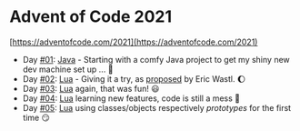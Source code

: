 # Advent of Code 2021

[https://adventofcode.com/2021](https://adventofcode.com/2021)

- Day [#01](01/): [Java](https://www.oracle.com/java/) - Starting with a comfy Java project to get my shiny new dev machine set up ... :star_struck:
- Day [#02](02/): [Lua](https://www.lua.org/) - Giving it a try, as [proposed](https://twitter.com/ericwastl/status/1465082878073753600) by Eric Wastl. :moon:
- Day [#03](03/): [Lua](https://www.lua.org/) again, that was fun! :smiley:
- Day [#04](04/): [Lua](https://www.lua.org/) learning new features, code is still a mess :snail:
- Day [#05](05/): [Lua](https://www.lua.org/) using classes/objects respectively _prototypes_ for the first time :smirk:
